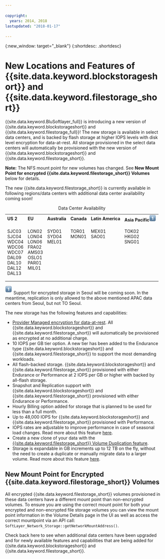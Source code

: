 ```yaml
---

copyright:
  years: 2014, 2018
lastupdated: "2018-01-17"

---
```

{:new_window: target="_blank"}
{:shortdesc: .shortdesc}

# New Locations and Features of {{site.data.keyword.blockstorageshort}} and {{site.data.keyword.filestorage_short}}

{{site.data.keyword.BluSoftlayer_full}} is introducing a new version of {{site.data.keyword.blockstorageshort}} and {{site.data.keyword.filestorage_full}}!  The new storage is available in select data centers, and is backed by flash storage at higher IOPS levels with disk level encryption for data-at-rest. All storage provisioned in the select data centers will automatically be provisioned with the new version of {{site.data.keyword.blockstorageshort}} and {{site.data.keyword.filestorage_short}}.

**Note:** The NFS mount point for new volumes has changed. See **New Mount Point for encrypted {{site.data.keyword.filestorage_short}} Volumes** below for details.

The new {{site.data.keyword.filestorage_short}} is currently available in following regions/data centers with additional data center availability coming soon!
<table style="width:100%;">
	<caption>Data Center Availability</caption>
	<tbody>
		<tr>
			<td><strong>US 2</strong></td>
			<td><strong>EU</strong></td>
			<td><strong>Australia</strong></td>
			<td><strong>Canada</strong></td>
			<td><strong>Latin America</strong></td>
			<td><strong>Asia Pacific</strong><img src="/images/numberone.png" alt="1" /></td>
		</tr>
		<tr>
			<td>
				<p>SJC03<br />
				   SJC04<br />
					WDC04<br />
					WDC06<br />
					WDC07<br />
					DAL09<br />
					DAL10<br />
					DAL12<br />
					DAL13</p>
			</td>
			<td>
				<p>LON02<br />
				LON04<br />
				LON06<br />
				FRA02<br />
				AMS03<br />
				OSLO1<br />
				PAR01<br />
				MIL01<br /><br /></p>
			</td>
			<td>
				<p>SYD01<br />
				SYD04<br />
				MEL01<br /><br /><br /><br /><br /><br /><br /></p>
			</td>
			<td>
				<p>TOR01<br />
					MON01<br /><br /><br /><br /><br /><br /><br /><br /></p>
			</td>
			<td>
				<p>MEX01<br />SAO01<br /><br /><br /><br /><br /><br /><br /><br /></p>
			</td>
						<td>
				<p>TOK02<br />
				HKG02<br />
				SNG01<br /><br /><br /><br /><br /><br /><br /></p>
			</td>
			</tr>
	</tbody>
</table>
 

<sup>![1](/images/numberone.png)</sup> Support for encrypted storage in Seoul will be coming soon. In the meantime, replication is only allowed to the above mentioned APAC data centers from Seoul, but not TO Seoul. 

The new storage has the following features and capabilities:

-  [Provider Managed encryption for data-at-rest](block-file-storage-encryption-rest.html). All {{site.data.keyword.blockstorageshort}} and {{site.data.keyword.filestorage_short}} will automatically be provisioned as encrypted at no additional charge.
-  10 IOPS per GB tier option. A new tier has been added to the Endurance type {{site.data.keyword.blockstorageshort}} and {{site.data.keyword.filestorage_short}} to support the most demanding workloads.
-  All flash-backed storage.  {{site.data.keyword.blockstorageshort}} and {{site.data.keyword.filestorage_short}} provisioned with either Endurance or Performance at 2 IOPS per GB or higher with backed by all-flash storage.
-  Snapshot and Replication support with {{site.data.keyword.blockstorageshort}} and {{site.data.keyword.filestorage_short}} provisioned with either Endurance or Performance.
-  Hourly Billing option added for storage that is planned to be used for less than a full month. 
-  Up to 48,000 IOPS for {{site.data.keyword.blockstorageshort}} and {{site.data.keyword.filestorage_short}} provisioned with Performance.
-  IOPS rates are adjustable to improve performance in case of seasonal load changes. Read more about this feature [here](adjustable-iops.html).
-  Create a new clone of your data with the [{{site.data.keyword.filestorage_short}} Volume Duplication feature](how-to-create-duplicate-volume.html).
- Storage is expandable in GB increments up to 12 TB on the fly, without the need to create a duplicate or manually migrate data to a larger volume. Read more about this feature [here](expandable_file_storage.html).

## New Mount Point for Encrypted {{site.data.keyword.filestorage_short}} Volumes

All encrypted {{site.data.keyword.filestorage_short}} volumes provisioned in these data centers have a different mount point than non-encrypted volumes.  To ensure you are using the correct mount point for both your encrypted and non-encrypted file storage volumes you can view the mount point information in the Volume Details page in the UI as well as access the correct mountpoint via an API call:  `SoftLayer_Network_Storage::getNetworkMountAddress()`.

Check back here to see when additional data centers have been upgraded and for newly available features and capabilities that are being added for {{site.data.keyword.blockstorageshort}} and {{site.data.keyword.filestorage_short}}.
